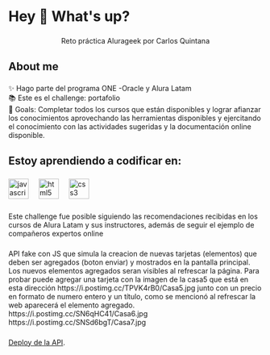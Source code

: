 <h1 align="left">Hey 👋 What's up?</h1>

###

<p align="center">Reto práctica Alurageek por Carlos Quintana</p>

###

<h2 align="left">About me</h2>

###

<p align="left">✨ Hago parte del programa ONE -Oracle y Alura Latam<br>📚 Este es el challenge: portafolio<br>🎯 Goals:  Completar todos los cursos que están disponibles y lograr afianzar los conocimientos aprovechando las herramientas disponibles y ejercitando el conocimiento con las actividades sugeridas y la documentación online disponible.</p>

###

<h2 align="left">Estoy aprendiendo a codificar en:</h2>

###

<div align="left">
  <img src="https://cdn.jsdelivr.net/gh/devicons/devicon/icons/javascript/javascript-original.svg" height="40" alt="javascript logo"  />
  <img width="12" />
  <img src="https://cdn.jsdelivr.net/gh/devicons/devicon/icons/html5/html5-original.svg" height="40" alt="html5 logo"  />
  <img width="12" />
  <img src="https://cdn.jsdelivr.net/gh/devicons/devicon/icons/css3/css3-original.svg" height="40" alt="css3 logo"  />
</div>

###

<p align="left">Este challenge fue posible siguiendo las recomendaciones recibidas en los cursos de Alura Latam y sus instructores, además de seguir el ejemplo de compañeros expertos online</p>

###

<p align="left">API fake con JS que simula la creacion de nuevas tarjetas (elementos) que deben ser agregados (boton enviar) y mostrados en la pantalla principal. Los nuevos elementos agregados seran visibles al refrescar la página. Para probar puede agregar una tarjeta con la imagen de la casa5 que está en esta dirección https://i.postimg.cc/TPVK4rB0/Casa5.jpg junto con un precio en formato de numero entero y un título, como se mencionó al refrescar la web aparecerá el elemento agregado. 
<br>https://i.postimg.cc/SN6qHC41/Casa6.jpg 
<br>https://i.postimg.cc/SNSd6bgT/Casa7.jpg</p>

###
<a href="https://alurageek-desafio.vercel.app">Deploy de la API</a>.
